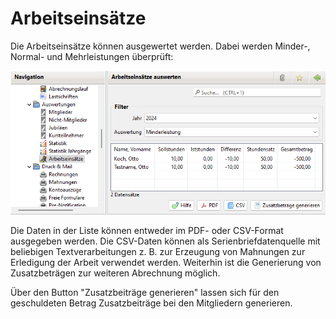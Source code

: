 # Arbeitseinsätze

Die Arbeitseinsätze können ausgewertet werden. Dabei werden Minder-, Normal- und Mehrleistungen überprüft:

![](img/ArbeitsEinsaetzeView.png)

Die Daten in der Liste können entweder im PDF- oder CSV-Format ausgegeben werden. Die CSV-Daten können als Serienbriefdatenquelle mit beliebigen Textverarbeitungen z. B. zur Erzeugung von Mahnungen zur Erledigung der Arbeit verwendet werden. Weiterhin ist die Generierung von Zusatzbeträgen zur weiteren Abrechnung möglich.

Über den Button "Zusatzbeiträge generieren" lassen sich für den geschuldeten Betrag Zusatzbeiträge bei den Mitgliedern generieren.
